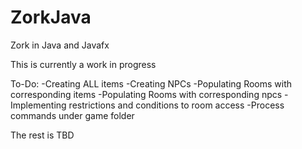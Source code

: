 # ZorkJava
Zork in Java and Javafx

This is currently a work in progress

To-Do:
-Creating ALL items
-Creating NPCs
-Populating Rooms with corresponding items
-Populating Rooms with corresponding npcs
-Implementing restrictions and conditions to room access
-Process commands under game folder

The rest is TBD
